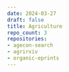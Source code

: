 ```yaml
---
date: 2024-03-27
draft: false
title: Agriculture
repo_count: 3
repositories:
- agecon-search
- agrirxiv
- organic-eprints
---
```



